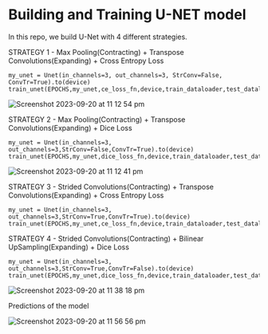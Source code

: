 # Building and Training U-NET model


In this repo, we build U-Net with 4 different strategies.

STRATEGY 1 - Max Pooling(Contracting) + Transpose Convolutions(Expanding) + Cross Entropy Loss

```
my_unet = Unet(in_channels=3, out_channels=3, StrConv=False, ConvTr=True).to(device)
train_unet(EPOCHS,my_unet,ce_loss_fn,device,train_dataloader,test_dataloader)

```
![Screenshot 2023-09-20 at 11 12 54 pm](https://github.com/santule/ERA/assets/20509836/456a33ee-138d-412a-988e-848c3b03b125)



STRATEGY 2 -  Max Pooling(Contracting) + Transpose Convolutions(Expanding) + Dice Loss

```
my_unet = Unet(in_channels=3, out_channels=3,StrConv=False,ConvTr=True).to(device)
train_unet(EPOCHS,my_unet,dice_loss_fn,device,train_dataloader,test_dataloader)

```

![Screenshot 2023-09-20 at 11 12 41 pm](https://github.com/santule/ERA/assets/20509836/a0855d89-b563-4ba4-8dbf-c0c2d1cfaee2)


STRATEGY 3 -  Strided Convolutions(Contracting) + Transpose Convolutions(Expanding) + Cross Entropy Loss

```
my_unet = Unet(in_channels=3, out_channels=3,StrConv=True,ConvTr=True).to(device)
train_unet(EPOCHS,my_unet,ce_loss_fn,device,train_dataloader,test_dataloader)

```


STRATEGY 4 -  Strided Convolutions(Contracting) + Bilinear UpSampling(Expanding) + Dice Loss

```
my_unet = Unet(in_channels=3, out_channels=3,StrConv=True,ConvTr=False).to(device)
train_unet(EPOCHS,my_unet,dice_loss_fn,device,train_dataloader,test_dataloader)

```
![Screenshot 2023-09-20 at 11 38 18 pm](https://github.com/santule/ERA/assets/20509836/e7f0ea93-ce8e-4a7c-a2ae-e34a2f28707c)

Predictions of the model


![Screenshot 2023-09-20 at 11 56 56 pm](https://github.com/santule/ERA/assets/20509836/63217045-fa47-4856-8979-0c46f4120432)
